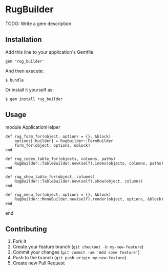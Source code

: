 # RugBuilder

TODO: Write a gem description

## Installation

Add this line to your application's Gemfile:

    gem 'rug_builder'

And then execute:

    $ bundle

Or install it yourself as:

    $ gem install rug_builder

## Usage

module ApplicationHelper

	def rug_form_for(object, options = {}, &block)
		options[:builder] = RugBuilder::FormBuilder
		form_for(object, options, &block)
	end

	def rug_index_table_for(objects, columns, paths)
		RugBuilder::TableBuilder.new(self).index(objects, columns, paths)
	end

	def rug_show_table_for(object, columns)
		RugBuilder::TableBuilder.new(self).show(object, columns)
	end

	def rug_menu_for(object, options = {}, &block)
		RugBuilder::MenuBuilder.new(self).render(object, options, &block)
	end
	
end

## Contributing

1. Fork it
2. Create your feature branch (`git checkout -b my-new-feature`)
3. Commit your changes (`git commit -am 'Add some feature'`)
4. Push to the branch (`git push origin my-new-feature`)
5. Create new Pull Request
